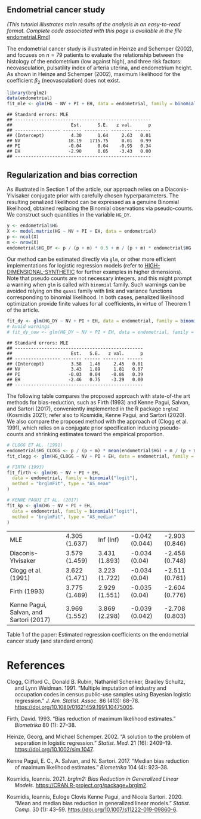 ## Endometrial cancer study

*(This tutorial illustrates main results of the analysis in an
easy-to-read format. Complete code associated with this page is
available in the file*
[endometrial.Rmd](https://github.com/tommasorigon/logistic-bias-reduction/blob/main/ENDOMETRIAL/endometrial.Rmd))

The endometrial cancer study is illustrated in Heinze and Schemper
(2002), and focuses on *n* = 79 patients to evaluate the relationship
between the histology of the endometrium (low against high), and three
risk factors: neovasculation, pulsatility index of arteria uterina, and
endometrium height. As shown in Heinze and Schemper (2002), maximum
likelihood for the coefficient *β*<sub>2</sub> (neovasculation) does not
exist.

``` r
library(brglm2)
data(endometrial)
fit_mle <- glm(HG ~ NV + PI + EH, data = endometrial, family = binomial("logit"))
```

    ## Standard errors: MLE
    ## ---------------------------------------------------
    ##                      Est.      S.E.   z val.      p
    ## ----------------- ------- --------- -------- ------
    ## (Intercept)          4.30      1.64     2.63   0.01
    ## NV                  18.19   1715.75     0.01   0.99
    ## PI                  -0.04      0.04    -0.95   0.34
    ## EH                  -2.90      0.85    -3.43   0.00
    ## ---------------------------------------------------

## Regularization and bias correction

As illustrated in Section 1 of the article, our approach relies on a
Diaconis-Ylvisaker conjugate prior with carefully chosen
hyperparameters. The resulting penalized likelihood can be expressed as
a genuine Binomial likelihood, obtained replacing the Binomial
observations via pseudo-counts. We construct such quantities in the
variable `HG_DY`.

``` r
y <- endometrial$HG
X <- model.matrix(HG ~ NV + PI + EH, data = endometrial)
p <- ncol(X)
m <- nrow(X)
endometrial$HG_DY <- p / (p + m) * 0.5 + m / (p + m) * endometrial$HG
```

Our method can be estimated directly via `glm`, or other more efficient
implementations for logistic regression models (refer to
[HIGH-DIMENSIONAL-SYNTHETIC](../HIGH-DIMENSIONAL-SYNTHETIC) for further
examples in higher dimensions). Note that pseudo counts are not
necessary integers, and this might prompt a warning when `glm` is called
with `binomial` family. Such warnings can be avoided relying on the
`quasi` family with link and variance functions corresponding to
binomial likelihood. In both cases, penalized likelihood optimization
provide finite values for all coefficients, in virtue of Theorem 1 of
the article.

``` r
fit_dy <- glm(HG_DY ~ NV + PI + EH, data = endometrial, family = binomial("logit"))
# Avoid warnings
# fit_dy_now <- glm(HG_DY ~ NV + PI + EH, data = endometrial, family = quasi(link = "logit",variance = "mu(1-mu)"))
```

    ## Standard errors: MLE
    ## ------------------------------------------------
    ##                      Est.   S.E.   z val.      p
    ## ----------------- ------- ------ -------- ------
    ## (Intercept)          3.58   1.46     2.45   0.01
    ## NV                   3.43   1.89     1.81   0.07
    ## PI                  -0.03   0.04    -0.86   0.39
    ## EH                  -2.46   0.75    -3.29   0.00
    ## ------------------------------------------------

The following table compares the proposed approach with state-of-the art
methods for bias-reduction, such as Firth (1993) and Kenne Pagui,
Salvan, and Sartori (2017), conveniently implemented in the R package
`brglm2` (Kosmidis 2021); refer also to Kosmidis, Kenne Pagui, and
Sartori (2020). We also compare the proposed method with the approach of
(Clogg et al. 1991), which relies on a conjugate prior specification
inducing pseudo-counts and shrinking estimates toward the empirical
proportion.

``` r
# CLOGG ET AL. (1991)
endometrial$HG_CLOGG <- p / (p + m) * mean(endometrial$HG) + m / (p + m) * endometrial$HG
fit_clogg <- glm(HG_CLOGG ~ NV + PI + EH, data = endometrial, family = binomial("logit"))

# FIRTH (1993)
fit_firth <- glm(HG ~ NV + PI + EH,
  data = endometrial, family = binomial("logit"),
  method = "brglmFit", type = "AS_mean"
)

# KENNE PAGUI ET AL. (2017)
fit_kp <- glm(HG ~ NV + PI + EH,
  data = endometrial, family = binomial("logit"),
  method = "brglmFit", type = "AS_median"
)
```

|                                         |               |               |                |                |
|:----------------------------------------|:--------------|:--------------|:---------------|:---------------|
| MLE                                     | 4.305 (1.637) | Inf (Inf)     | -0.042 (0.044) | -2.903 (0.846) |
| Diaconis-Ylvisaker                      | 3.579 (1.459) | 3.431 (1.893) | -0.034 (0.04)  | -2.458 (0.748) |
| Clogg et al. (1991)                     | 3.622 (1.471) | 3.223 (1.722) | -0.034 (0.04)  | -2.511 (0.761) |
| Firth (1993)                            | 3.775 (1.489) | 2.929 (1.551) | -0.035 (0.04)  | -2.604 (0.776) |
| Kenne Pagui, Salvan, and Sartori (2017) | 3.969 (1.552) | 3.869 (2.298) | -0.039 (0.042) | -2.708 (0.803) |

Table 1 of the paper: Estimated regression coefficients on the
endometrial cancer study (and standard errors)

# References

<div id="refs" class="references csl-bib-body hanging-indent">

<div id="ref-Clogg1991" class="csl-entry">

Clogg, Clifford C., Donald B. Rubin, Nathaniel Schenker, Bradley
Schultz, and Lynn Weidman. 1991. “<span class="nocase">Multiple
imputation of industry and occupation codes in census public-use samples
using Bayesian logistic regression</span>.” *J. Am. Statist. Assoc.* 86
(413): 68–78. <https://doi.org/10.1080/01621459.1991.10475005>.

</div>

<div id="ref-Firth1993" class="csl-entry">

Firth, David. 1993. “<span class="nocase">Bias reduction of maximum
likelihood estimates</span>.” *Biometrika* 80 (1): 27–38.

</div>

<div id="ref-Heinze2002" class="csl-entry">

Heinze, Georg, and Michael Schemper. 2002. “<span class="nocase">A
solution to the problem of separation in logistic regression</span>.”
*Statist. Med.* 21 (16): 2409–19. <https://doi.org/10.1002/sim.1047>.

</div>

<div id="ref-Pagui2017" class="csl-entry">

Kenne Pagui, E. C., A. Salvan, and N. Sartori. 2017. “<span
class="nocase">Median bias reduction of maximum likelihood
estimates</span>.” *Biometrika* 104 (4): 923–38.

</div>

<div id="ref-brglm2" class="csl-entry">

Kosmidis, Ioannis. 2021. *<span class="nocase">brglm2</span>: Bias
Reduction in Generalized Linear Models*.
<https://CRAN.R-project.org/package=brglm2>.

</div>

<div id="ref-Kosmidis2020" class="csl-entry">

Kosmidis, Ioannis, Euloge Clovis Kenne Pagui, and Nicola Sartori. 2020.
“<span class="nocase">Mean and median bias reduction in generalized
linear models</span>.” *Statist. Comp.* 30 (1): 43–59.
<https://doi.org/10.1007/s11222-019-09860-6>.

</div>

</div>
